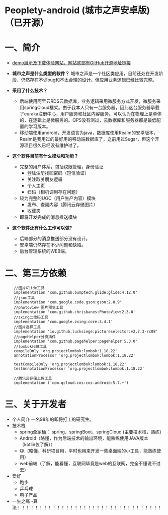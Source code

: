 # Peoplety-android (城市之声安卓版)（已开源）
# 一、简介
- [demo展示及下载体验网站，网站底部有GitHub开源地址链接](http://gaozhi.online)
- **城市之声是什么类型的软件？**
  城市之声是一个社区类应用，目前还处在开发阶段，仍然存在不少bug和不太合理的设计。但应用业务逻辑已经比较完整。
- **采用了什么技术？**
    - 后端使用阿里云RDS云数据库，业务逻辑采用微服务方式开发，微服务采用springCloud框架。由于我本人只有一台服务器，因此这台服务器承载了euraka注册中心，用户服务和社区内容服务。可以认为在物理上是单体的，在逻辑上是微服务的。QPS没有测过，云数据库和服务器都是最低配置的学习版本。
    - 移动端使用android，开发语言为java，数据库使用Realm的安卓版本，Realm是我用过的最好用的移动端数据库了，之前用过Sugar，但这个开源项目很久已经没有维护过了。

- **这个软件目前有什么模块和功能？**
    - 完整的用户体系，包括权限管理，身份验证
        - 登陆注册找回密码（短信验证）
        - 关注取关朋友逻辑
        - 个人主页
        - 扫码（相机调用存在问题）
    - 较为完整的UGC（用户生产内容）模块
        - 发布、查阅内容（腾讯云存储图片）
        - 收藏夹
    - 即将开发完成的消息推送模块
- **这个软件还有什么工作可以做?**
    - 后端部分的消息推送部分没有设计。
    - 安卓端仍然存在不少问题和缺陷。
    - 后台管理系统的WEB端。
# 二、第三方依赖
``` 
    //图片Glide工具
    implementation 'com.github.bumptech.glide:glide:4.12.0'
    //json工具
    implementation 'com.google.code.gson:gson:2.8.9'
    //photoview 图片预览工具
    implementation 'com.github.chrisbanes:PhotoView:2.3.0'
    //zxing二维码工具
    implementation 'com.google.zxing:core:3.4.1'
    //图片选择工具
    implementation 'io.github.lucksiege:pictureselector:v2.7.3-rc08'
    //pageHelper分页插件
    implementation 'com.github.pagehelper:pagehelper:5.3.0'
    //lombok代码工具
    compileOnly 'org.projectlombok:lombok:1.18.22'
    annotationProcessor 'org.projectlombok:lombok:1.18.22'

    testCompileOnly 'org.projectlombok:lombok:1.18.22'
    testAnnotationProcessor 'org.projectlombok:lombok:1.18.22'

    //腾讯云存储上传工具
    implementation ('com.qcloud.cos:cos-android:5.7.+')
```
# 三、关于开发者
- 个人简介
  一名98年的即将打工的研究生。
- 技术栈
    - spring全家桶： spring、springBoot、springCloud (主要技术栈，熟练)
    - Android（略懂，作为后端技术的输出环境，能熟练使用JAVA版本（kotlin仅了解））
    - Qt（略懂，科研项目用，平时也用来开发一些桌面端的小工具，能熟练使用）
    - web前端（了解，能看懂，互联网毕竟是web的互联网，完全不懂说不过去）
- 爱好
    - 跑步
    - 乒乓球
    - 电子产品
- 一生之痛
  -算法！！！！！！！！！！！！！！！！！！！！！！！！！！！！！！！！！ 